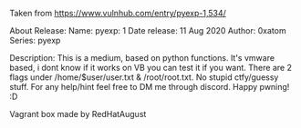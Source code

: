 Taken from https://www.vulnhub.com/entry/pyexp-1,534/ 

About Release:
    Name: pyexp: 1
    Date release: 11 Aug 2020
    Author: 0xatom
    Series: pyexp

Description:
    This is a medium, based on python functions.
    It's vmware based, i dont know if it works on VB you can test it if you want.
    There are 2 flags under /home/$user/user.txt & /root/root.txt.
    No stupid ctfy/guessy stuff.
    For any help/hint feel free to DM me through discord.
    Happy pwning! :D

Vagrant box made by RedHatAugust

